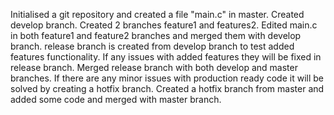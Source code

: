 Initialised  a git repository and created a file "main.c" in master.
Created develop branch.
Created 2 branches feature1 and features2.
Edited main.c in both feature1 and feature2 branches and merged them with develop branch.
release branch is created from develop branch to test added features functionality.
If any issues with added features they will be fixed in release branch.
Merged release branch with both develop and master branches.
If there are any minor issues with production ready code it will be solved by creating a hotfix branch.
Created a hotfix branch from master and added some code and merged with master branch.
